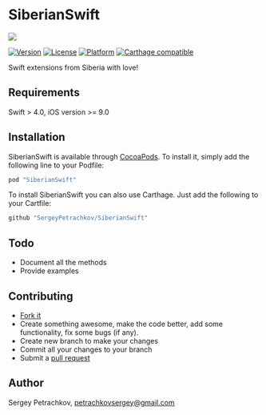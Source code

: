 # SiberianSwift

![](https://i.imgur.com/Bs9id4r.png)

[![Version](https://img.shields.io/cocoapods/v/SiberianSwift.svg?style=flat)](http://cocoapods.org/pods/SiberianSwift)
[![License](https://img.shields.io/cocoapods/l/SiberianSwift.svg?style=flat)](http://cocoapods.org/pods/SiberianSwift)
[![Platform](https://img.shields.io/cocoapods/p/SiberianSwift.svg?style=flat)](http://cocoapods.org/pods/SiberianSwift)
[![Carthage compatible](https://img.shields.io/badge/Carthage-compatible-4BC51D.svg?style=flat)](https://github.com/SergeyPetrachkov/SiberianSwift)

Swift extensions from Siberia with love!

## Requirements

Swift > 4.0, iOS version >= 9.0

## Installation

SiberianSwift is available through [CocoaPods](http://cocoapods.org). To install
it, simply add the following line to your Podfile:

```ruby
pod "SiberianSwift"
```

To install SiberianSwift you can also use Carthage. Just add the following to your Cartfile:

```ruby
github "SergeyPetrachkov/SiberianSwift"
```

## Todo

* Document all the methods
* Provide examples

## Contributing

* [Fork it](http://help.github.com/forking/)
* Create something awesome, make the code better, add some functionality, fix some bugs (if any).
* Create new branch to make your changes
* Commit all your changes to your branch
* Submit a [pull request](http://help.github.com/pull-requests/)

## Author

Sergey Petrachkov, petrachkovsergey@gmail.com
